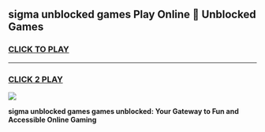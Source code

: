 
## sigma unblocked games Play Online 👋 Unblocked Games
<h3>
<a href="https://premium.freeplayer.one?title=sigma_unblocked_games&ref=19F">CLICK TO PLAY</a></h3>
<hr>

<h3>
<a href="https://premium.freeplayer.one?title=sigma_unblocked_games&ref=19F">CLICK 2 PLAY</a>
  
</h3>

<a href="https://premium.freeplayer.one?title=sigma_unblocked_games&ref=19F"><img src="https://clearcache.store/games.png"></a>


**sigma unblocked games games unblocked: Your Gateway to Fun and Accessible Online Gaming**
